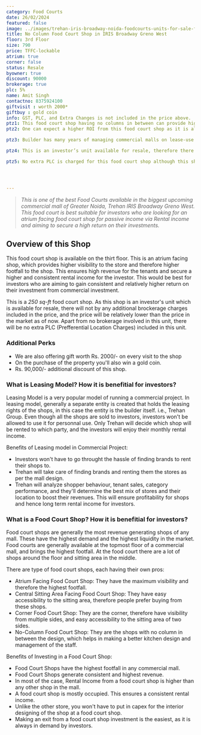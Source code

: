 ```yaml
---
category: Food Courts
date: 26/02/2024
featured: false
image: ../images/trehan-iris-broadway-noida-foodcourts-units-for-sale-ffs05.webp
title: No Column Food Court Shop in IRIS Broadway Greno West
floor: 3rd Floor
size: 790
price: TFFC-lockable
atrium: true
corner: false
status: Resale
byowner: true
discount: 90000
brokerage: true
plc: 5%
name: Amit Singh
contactno: 8375924100
giftvisit : worth 2000*
giftbuy : gold coin
info: GST, PLC, and Extra Changes is not included in the price above.
ptz1: This food court shop having no columns in between can provide higher rental yield as its preferred for better kitchen planning and staff management.
ptz2: One can expect a higher ROI from this food court shop as it is also atrium facing, providing higher rental charges for their shops.

ptz3: Builder has many years of managing commercial malls on lease-use model, therefore investors can be assured to have consistent rental income for their investments for a very long period of time.

ptz4: This is an investor’s unit available for resale, therefore there won’t be any brokerage charges. Also it is available at a discounted price.

ptz5: No extra PLC is charged for this food court shop although this shop is atrium facing.




---
```

> _This is one of the best Food Courts available in the biggest upcoming commercial mall of Greater Noida, Trehan IRIS Broadway Greno West. This food court is best suitable for investors who are looking for an atrium facing food court shop for passive income via Rental income and aiming to secure a high return on their investments._

## Overview of this Shop

This food court shop is available on the thirt floor. This is an atrium facing shop, which provides higher visibility to the store and therefore higher footfall to the shop. This ensures high revenue for the tenants and secure a higher and consistent rental income for the investor. This would be best for investors who are aiming to gain consistent and relatively higher return on their investment from commercial investment.

This is a _250 sq-ft_ food court shop. As this shop is an investor's unit which is available for resale, there will not by any additional brockerage charges included in the price, and the price will be relatively lower than the price in the market as of now. Apart from no brokerage involved in this unit, there will be no extra PLC (Prefferential Location Charges) included in this unit.

### Additional Perks
* We are also offering gift worth Rs. 2000/- on every visit to the shop
* On the purchase of the property you'll also win a gold coin.
* Rs. 90,000/- additional discount of this shop.

### What is Leasing Model? How it is benefitial for investors?
Leasing Model is a very popular model of running a commercial project. In leasing model, generally a separate entity is created that holds the leasing rights of the shops, in this case the entity is the builder itself. i.e., Trehan Group. Even though all the shops are sold to investors, investors won't be allowed to use it for personnal use. Only Trehan will decide which shop will be rented to which party, and the investors will enjoy their monthly rental income.

Benefits of Leasing model in Commercial Project:
* Investors won't have to go throught the hassle of finding brands to rent their shops to.
* Trehan will take care of finding brands and renting them the stores as per the mall design.
* Trehan will analyze shopper behaviour, tenant sales, category performance, and they'll determine the best mix of stores and their location to boost their revenues. This will ensure profitability for shops and hence long term rental income for investors.

### What is a Food Court Shop? How it is benefitial for investors?
Food court shops are generally the most revenue generating shops of any mall. These have the highest demand and the highest liquidity in the market. Food courts are generally available at the topmost floor of a commercial mall, and brings the highest footfall. At the food court there are a lot of shops around the floor and sitting area in the middle. 

There are type of food court shops, each having their own pros:
* Atrium Facing Food Court Shop: They have the maximum visibility and therefore the highest footfall.
* Central Sitting Area Facing Food Court Shop: They have easy accessibility to the sitting area, therefore people prefer buying from these shops.
* Corner Food Court Shop: They are the corner, therefore have visibility from multiple sides, and easy accessibility to the sitting area of two sides.
* No-Column Food Court Shop: They are the shops with no column in between the design, which helps in making a better kitchen design and management of the staff.

Benefits of Investing in a Food Court Shop:
* Food Court Shops have the highest footfall in any commercial mall.
* Food Court Shops generate consistent and highest revenue.
* In most of the case, Rental Income from a food court shop is higher than any other shop in the mall.
* A food court shop is mostly occupied. This ensures a consistent rental income.
* Unlike the other store, you won't have to put in capex for the interior designing of the shop at a food court shop.
* Making an exit from a food court shop investment is the easiest, as it is always in demand by investors.
